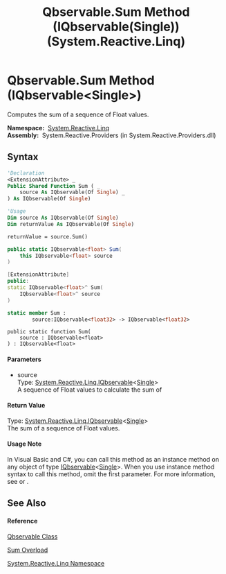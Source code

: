 ﻿---
title: Qbservable.Sum Method (IQbservable(Single)) (System.Reactive.Linq)
TOCTitle: Sum Method (IQbservable(Single))
ms:assetid: M:System.Reactive.Linq.Qbservable.Sum(System.Reactive.Linq.IQbservable{System.Single})
ms:mtpsurl: https://msdn.microsoft.com/en-us/library/system.reactive.linq.qbservable.sum(v=VS.103)
ms:contentKeyID: 36068775
ms.date: 06/28/2011
mtps_version: v=VS.103
dev_langs:
- vb
- csharp
- c++
- fsharp
- jscript
---

# Qbservable.Sum Method (IQbservable\<Single\>)

Computes the sum of a sequence of Float values.

**Namespace:**  [System.Reactive.Linq](hh211929\(v=vs.103\).md)  
**Assembly:**  System.Reactive.Providers (in System.Reactive.Providers.dll)

## Syntax

``` vb
'Declaration
<ExtensionAttribute> _
Public Shared Function Sum ( _
    source As IQbservable(Of Single) _
) As IQbservable(Of Single)
```

``` vb
'Usage
Dim source As IQbservable(Of Single)
Dim returnValue As IQbservable(Of Single)

returnValue = source.Sum()
```

``` csharp
public static IQbservable<float> Sum(
    this IQbservable<float> source
)
```

``` c++
[ExtensionAttribute]
public:
static IQbservable<float>^ Sum(
    IQbservable<float>^ source
)
```

``` fsharp
static member Sum : 
        source:IQbservable<float32> -> IQbservable<float32> 
```

``` jscript
public static function Sum(
    source : IQbservable<float>
) : IQbservable<float>
```

#### Parameters

  - source  
    Type: [System.Reactive.Linq.IQbservable](hh229328\(v=vs.103\).md)\<[Single](https://msdn.microsoft.com/en-us/library/3www918f)\>  
    A sequence of Float values to calculate the sum of  

#### Return Value

Type: [System.Reactive.Linq.IQbservable](hh229328\(v=vs.103\).md)\<[Single](https://msdn.microsoft.com/en-us/library/3www918f)\>  
The sum of a sequence of Float values.  

#### Usage Note

In Visual Basic and C\#, you can call this method as an instance method on any object of type [IQbservable](hh229328\(v=vs.103\).md)\<[Single](https://msdn.microsoft.com/en-us/library/3www918f)\>. When you use instance method syntax to call this method, omit the first parameter. For more information, see [](https://msdn.microsoft.com/en-us/library/Bb384936) or [](https://msdn.microsoft.com/en-us/library/Bb383977).

## See Also

#### Reference

[Qbservable Class](hh211693\(v=vs.103\).md)

[Sum Overload](hh229469\(v=vs.103\).md)

[System.Reactive.Linq Namespace](hh211929\(v=vs.103\).md)

